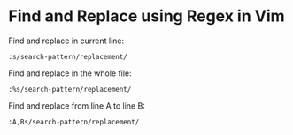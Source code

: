 # Find and Replace using Regex in Vim

Find and replace in current line:

```
:s/search-pattern/replacement/
```

Find and replace in the whole file:

```
:%s/search-pattern/replacement/
```

Find and replace from line A to line B:

```
:A,Bs/search-pattern/replacement/
```
